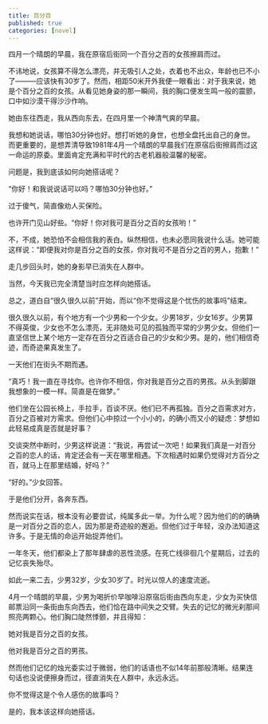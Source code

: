 ```yaml
---
title: 百分百
published: true
categories: [novel]
---
```


四月一个晴朗的早晨，我在原宿后街同一个百分之百的女孩擦肩而过。

不讳地说，女孩算不得怎么漂亮，并无吸引人之处，衣着也不出众，年龄也已不小了———应该快有30岁了。然而，相距50米开外我便一眼看出：对于我来说，她是个百分之百的女孩。从看见她身姿的那一瞬间，我的胸口便发生鸣一般的震颤，口中如沙漠干得沙沙作响。

她由东往西走，我从西向东去，在四月里一个神清气爽的早晨。

我想和她说话，哪怕30分钟也好。想打听她的身世，也想全盘托出自己的身世。而更重要的，是想弄清导致1981年4月一个晴朗的早晨我们在原宿后街擦肩而过这一命运的原委。里面肯定充满和平时代的古老机器般温馨的秘密。

问题是，我到底该如何向她搭话呢？

“你好！和我说说话可以吗？哪怕30分钟也好。”

过于傻气，简直像劝人买保险。

也许开门见山好些。“你好！你对我可是百分之百的女孩哟！”

不，不成，她恐怕不会相信我的表白。纵然相信，也未必愿同我说什么话。她可能这样说：“即便我对你是百分之百的女孩，你对我可不是百分之百的男人，抱歉！”

走几步回头时，她的身影早已消失在人群中。

当然，今天我已完全清楚当时应怎样向她搭话。

总之，道白自“很久很久以前”开始，而以“你不觉得这是个忧伤的故事吗”结束。

很久很久以前，有个地方有一个少男和一个少女。少男18岁，少女16岁。少男算不得英俊，少女也不怎么漂亮，无非随处可见的孤独而平常的少男少女。但他们一直坚信世上某个地方一定存在百分之百适合自己的少女和少男。是的，他们相信奇迹，而奇迹果真发生了。

一天他们在街头不期而遇。

“真巧！我一直在寻找你。也许你不相信，你对我是百分之百的男孩。从头到脚跟我想象的一模一样。简直是在做梦。”

他们坐在公园长椅上，手拉手，百谈不厌。他们已不再孤独。百分之百需求对方，百分之百被对方需求。但他们心中掠过一个小小的，的确小而又小的疑虑：梦想如此轻易成真是否就是好事？

交谈突然中断时，少男这样说道：“我说，再尝试一次吧！如果我们真是一对百分之百的恋人的话，肯定还会有一天在哪里相遇。下次相遇时如果仍觉得对方百分之百，就马上在那里结婚，好吗？”

“好的。”少女回答。

于是他们分开，各奔东西。

然而说实在话，根本没有必要尝试，纯属多此一举。为什么呢？因为他们的的确确是一对百分之百的恋人，因为那是奇迹般的邂逅。但他们过于年轻，没办法知道这许多。于是无情的命运开始捉弄他们。

一年冬天，他们都染上了那年肆虐的恶性流感。在死亡线徘徊几个星期后，过去的记忆丧失殆尽。

如此一来二去，少男32岁，少女30岁了。时光以惊人的速度流逝。

4月一个晴朗的早晨，少男为喝折价早咖啡沿原宿后街由西向东走，少女为买快信邮票沿同一条街由东向西去，他们恰在路中间失之交臂。失去的记忆的微光刹那间照亮两颗心。他们胸口陡然悸颤，并且得知：

她对我是百分之百的女孩。

他对我是百分之百的男孩。

然而他们记忆的烛光委实过于微弱，他们的话语也不似14年前那般清晰。结果连句话也没说便擦身而过，径直消失在人群中，永远永远。

你不觉得这是个令人感伤的故事吗？

是的，我本该这样向她搭话。